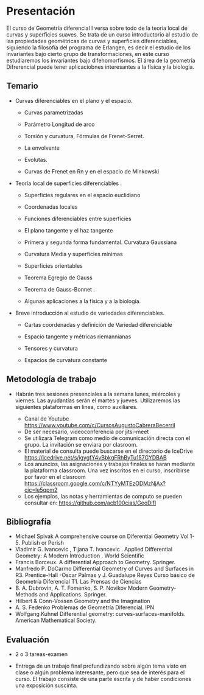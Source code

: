 
# Presentación

El curso de Geometría diferencial I versa sobre todo de la teoría local de curvas y superficies suaves. Se trata de un curso introductorio al estudio de las propiedades geométricas de curvas y superficies diferenciables, siguiendo la filosofía del programa de Erlangen, es decir el estudio de los invariantes bajo cierto grupo de transformaciones, en este curso estudiaremos los invariantes bajo difehomorfismos. El área de la geometría Difrerencial puede tener aplicaciobnes interesantes  a la física y la biología.

## Temario

- Curvas diferenciables en el plano y el espacio.

	- Curvas parametrizadas

	- Parámetro Longitud de arco

	- Torsión y curvatura, Fórmulas de Frenet-Serret.

	- La envolvente

	- Evolutas.

	- Curvas de Frenet en Rn y en el espacio de Minkowski

- Teoría local de superficies diferenciables .

	- Superficies regulares en el espacio euclidiano

	- Coordenadas locales

	- Funciones diferenciables entre superficies

	- El plano tangente y el haz tangente

	- Primera y segunda forma fundamental. Curvatura Gaussiana

	- Curvatura Media y superficies mínimas

	- Superficies orientables

	- Teorema Egregio de Gauss

	- Teorema de Gauss-Bonnet .

	- Algunas aplicaciones a la física y a la biología.

- Breve introducción al estudio de variedades diferenciables.

	- Cartas coordenadas y definición de Variedad diferenciable

	- Espacio tangente y métricas riemannianas

	- Tensores y curvatura

	- Espacios de curvatura constante

## Metodología de trabajo

* Habrán tres sesiones presenciales a la semana lunes, miércoles y viernes. Las ayudantías serán el martes y jueves. Utilizaremos las siguientes plataformas en linea, como auxiliares.

	* Canal de Youtube https://www.youtube.com/c/CursosAugustoCabreraBecerril
	* De ser necesario, videoconferencia por jitsi-meet
	* Se utilizará Telegram como medio de comunicación directa con el grupo. La invitación se enviara por clasroom.
	* El material de consulta puede buscarse en el directorio de IceDrive https://icedrive.net/s/igygfY4vBbkgFRhByTu157GYDBAB
	* Los anuncios, las asignaciones y trabajos finales se haran mediante la plataforma classroom. Una vez inscritos en el curso, inscribirse por favor en el clasroom https://classroom.google.com/c/NTYyMTEzODMzNjAx?cjc=le5qpm2
	* Los ejemplos, las notas y herramientas de computo se pueden consultar en: https://github.com/acb100cias/GeoDifI

## Bibliografía

- Michael Spivak A comprehensive course on Diferential Geometry Vol 1-5. Publish or Perish
- Vladimir G. Ivancevic , Tijana T. Ivancevic . Applied Differential Geometry: A Modern Introduction . World Scientific
- Francis Borceux. A differential Approach to Geometry. Springer.
- Manfredo P. DoCarmo Differential Geometry of Curves and Surfaces in R3. Prentice-Hall
-Oscar Palmas y J. Guadalupe Reyes Curso básico de Geometría Diferencial T1. Las Prensas de Ciencias
- B. A. Dubrovin, A. T. Fomenko, S. P. Novikov Modern Geometry- Methods and Applications. Springer.
- Hilbert & Conn-Vossen Geometry and the Imagination
- A. S. Fedenko Problemas de Geometría Diferencial. IPN
- Wolfgang Kuhnel Differential geometry: curves-surfaces-manifolds. American Mathematical Society.

## Evaluación

- 2 o 3 tareas-examen

- Entrega de un trabajo final profundizando sobre algún tema visto en clase o algún problema interesante, pero que sea de interés para el curso. El trabajo consiste de una parte escrita y de haber condiciones una exposición suscinta.

 
